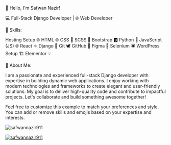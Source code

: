 👋 Hello, I'm Safwan Nazir!

💻 Full-Stack Django Developer | 🌐 Web Developer

🔧 Skills:


Hosting Setup 🌐
HTML 🌐
CSS 🎨
SCSS 🎨
Bootstrap 🅱️
Python 🐍
JavaScript (JS) 🌐
React ⚛️
Django 🎻
Git 🕊️
GitHub 🐙
Figma 🎨
Selenium 🕷️
WordPress Setup 🏗️
Elementor 💡

📝 About Me:

I am a passionate and experienced full-stack Django developer with expertise in building dynamic web applications. I enjoy working with modern technologies and frameworks to create elegant and user-friendly solutions. My goal is to deliver high-quality code and contribute to impactful projects. Let's collaborate and build something awesome together!

Feel free to customize this example to match your preferences and style. You can add or remove skills and emojis based on your expertise and interests.

<!--
**safwannazir911/safwannazir911** is a ✨ _special_ ✨ repository because its `README.md` (this file) appears on your GitHub profile.

Here are some ideas to get you started:

- 🔭 I’m currently working on ...
- 🌱 I’m currently learning ...
- 👯 I’m looking to collaborate on ...
- 🤔 I’m looking for help with ...
- 💬 Ask me about ...
- 📫 How to reach me: ...
- 😄 Pronouns: ...
- ⚡ Fun fact: ...
-->


<p align="left"> <img src="https://komarev.com/ghpvc/?username=safwannazir911&label=Profile%20views&color=0e75b6&style=flat" alt="safwannazir911" /> </p>

<p align="left"> <a href="https://github.com/ryo-ma/github-profile-trophy"><img src="https://github-profile-trophy.vercel.app/?username=safwannazir911" alt="safwannazir911" /></a> </p>
